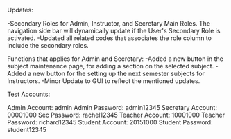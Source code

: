 Updates:

-Secondary Roles for Admin, Instructor, and Secretary Main Roles. The navigation side bar will dynamically update if the User's Secondary Role is activated.
-Updated all related codes that associates the role column to include the secondary roles.

Functions that applies for Admin and Secretary:
-Added a new button in the subject maintenance page, for adding a section on the selected subject.
-Added a new button for the setting up the next semester subjects for Instructors.
-Minor Update to GUI to reflect the mentioned updates.

Test Accounts:

Admin Account: admin
Admin Password: admin12345
Secretary Account: 00001000
Sec Password: rachel12345
Teacher Account: 10001000
Teacher Password: richard12345
Student Account: 20151000
Student Password: student12345

